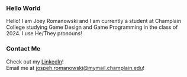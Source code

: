 ### Hello World 
Hello! I am Joey Romanowski and I am currently a student at Champlain College studying Game Design and Game Programming in the class of 2024. I use He/They pronouns!  

### Contact Me 
Check out my [LinkedIn](https://www.linkedin.com/in/joseph-p-romanowski/)!  
Email me at jospeh.romanowski@mymail.champlain.edu!  

<!---
Javachup/Javachup is a ✨ special ✨ repository because its `README.md` (this file) appears on your GitHub profile.
You can click the Preview link to take a look at your changes.
--->
